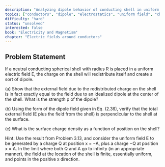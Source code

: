 ```yaml
---
description: "Analyzing dipole behavior of conducting shell in uniform electric field"
topics: ["conductors", "dipole", "electrostatics", "uniform field", "charge distribution"]
difficulty: "hard"
status: "unsolved"
interested: false
book: "Electricity and Magnetism"
chapter: "Electric fields around conductors"
---
```


## Problem Statement
If a neutral conducting spherical shell with radius R is placed in a uniform electric field E, the charge on the shell will redistribute itself and create a sort of dipole.

(a) Show that the external field due to the redistributed charge on the shell is in fact exactly equal to the field due to an idealized dipole at the center of the shell. What is the strength p of the dipole?

(b) Using the form of the dipole field given in Eq. (2.36), verify that the total external field (E plus the field from the shell) is perpendicular to the shell at the surface.

(c) What is the surface charge density as a function of position on the shell?

Hint: Use the result from Problem 3.13, and consider the uniform field E to be generated by a charge Q at position x = −A, plus a charge −Q at position x = A. In the limit where both Q and A go to infinity (in an appropriate manner), the field at the location of the shell is finite, essentially uniform, and points in the positive x direction.